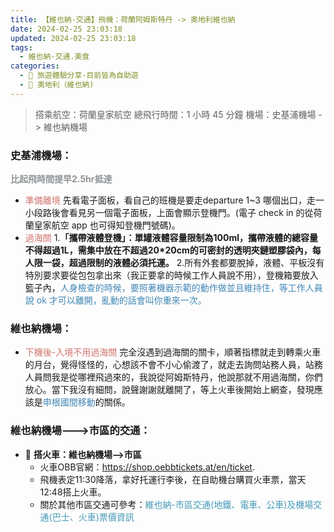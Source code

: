 ```yaml
---
title: 【維也納-交通】飛機：荷蘭阿姆斯特丹 -> 奧地利維也納
date: 2024-02-25 23:03:18
updated: 2024-02-25 23:03:18
tags:
  - 維也納-交通.美食
categories: 
  - 🌴 旅遊體驗分享-目前皆為自助遊
  - 🥥 奧地利（維也納) 
---
```

>搭乘航空：荷蘭皇家航空
>總飛行時間：1 小時 45 分鐘
>機場：史基浦機場 -> 維也納機場
<!-- more -->

### 史基浦機場：
**<font color=#909497>比起飛時間提早2.5hr抵達</font>**
+ <font color=#D1756F>準備離境</font> 
先看電子面板，看自己的班機是要走departure 1~3 哪個出口，走一小段路後會看見另一個電子面板，上面會顯示登機門。(電子 check in 的從荷蘭皇家航空 app 也可得知登機門號碼)。
+ <font color=#D1756F>過海關</font> 
1.**「攜帶液體登機」：單罐液體容量限制為100ml，攜帶液體的總容量不得超過1L，需集中放在不超過20*20cm的可密封的透明夾鏈塑膠袋內，每人限一袋，超過限制的液體必須托運。**
2.所有外套都要脫掉，液體、平板沒有特別要求要從包包拿出來（我正要拿的時候工作人員說不用），登機箱要放入籃子內，<font color=#4287B5>人身檢查的時候，要照著機器示範的動作做並且維持住，等工作人員說 ok 才可以離開，亂動的話會叫你重來一次。</font>
### 維也納機場：
+ <font color=#D1756F>下機後-入境不用過海關</font>
完全沒遇到過海關的關卡，順著指標就走到轉乘火車的月台，覺得怪怪的，心想該不會不小心偷渡了，就走去詢問站務人員，站務人員問我是從哪裡飛過來的，我說從阿姆斯特丹，他說那就不用過海關，你們放心。當下我沒有細問，說聲謝謝就離開了，等上火車後開始上網查，發現應該是<font color=#4287B5>申根國間移動</font>的關係。

### 維也納機場--->市區的交通：
+ 🚄 **搭火車：維也納機場-->市區**
   + 火車OBB官網：https://shop.oebbtickets.at/en/ticket.
   + 飛機表定11:30降落，拿好托運行李後，在自助機台購買火車票，當天12:48搭上火車。
   + 關於其他市區交通可參考：<font color=#4599B6>維也納-市區交通(地鐵、電車、公車)及機場交通(巴士、火車)票價資訊</font>
